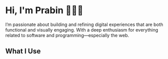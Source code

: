 # Hi, I'm Prabin 👋👨‍💻

I’m passionate about building and refining digital experiences that are both functional and visually engaging.
With a deep enthusiasm for everything related to software and programming—especially the web.

## What I Use

<!--
**prabin1014/prabin1014** is a ✨ _special_ ✨ repository because its `README.md` (this file) appears on your GitHub profile.

Here are some ideas to get you started:

- 🔭 I’m currently working on ...
- 🌱 I’m currently learning ...
- 👯 I’m looking to collaborate on ...
- 🤔 I’m looking for help with ...
- 💬 Ask me about ...
- 📫 How to reach me: ...
- 😄 Pronouns: ...
- ⚡ Fun fact: ...
-->
